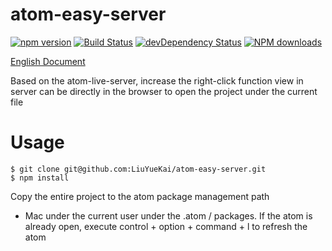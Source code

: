 # atom-easy-server


[![npm version](https://img.shields.io/npm/v/atom-easy-server.svg)](https://www.npmjs.com/package/atom-easy-server)
[![Build Status](https://img.shields.io/travis/LiuYueKai/atom-easy-server/master.svg)](https://travis-ci.org/LiuYueKai/atom-easy-server)
[![devDependency Status](https://img.shields.io/david/dev/LiuYueKai/atom-easy-server.svg)](https://david-dm.org/LiuYueKai/atom-easy-server#info=devDependencies)
[![NPM downloads](http://img.shields.io/npm/dm/atom-easy-server.svg?style=flat)](https://npmjs.org/package/atom-easy-server)

[English Document](https://github.com/LiuYueKai/atom-easy-server)

Based on the atom-live-server, increase the right-click function view in server can be directly in the browser to open the project under the current file

# Usage


```
$ git clone git@github.com:LiuYueKai/atom-easy-server.git
$ npm install
```

Copy the entire project to the atom package management path

* Mac under the current user under the .atom / packages. If the atom is already open, execute control + option + command + l to refresh the atom
